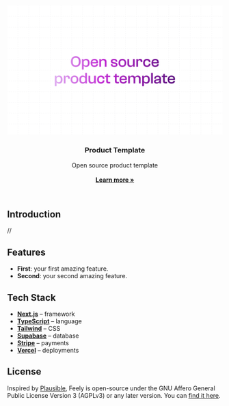 <a href="https://www.fucina.studio">
  <img alt="Open source product template" src="https://github.com/fucinastudio/product-template/blob/main/public/assets/readme.png">
</a>

<h3 align="center">Product Template</h3>

<p align="center">
    Open source product template
    <br />
    <br />
    <a href="https://fucina.studio"><strong>Learn more »</strong></a>
</p>

<br/>

## Introduction

//

## Features

- **First**: your first amazing feature.
- **Second**: your second amazing feature.

## Tech Stack

- **[Next.js](https://nextjs.org/)** – framework
- **[TypeScript](https://www.typescriptlang.org/)** – language
- **[Tailwind](https://tailwindcss.com/)** – CSS
- **[Supabase](https://supabase.com/)** – database
- **[Stripe](https://stripe.com/)** – payments
- **[Vercel](https://vercel.com/)** – deployments

## License

Inspired by [Plausible](https://plausible.io/), Feely is open-source under the GNU Affero General Public License Version 3 (AGPLv3) or any later version. You can [find it here](https://github.com/fucinastudio/product-template/blob/main/LICENCE.md).
